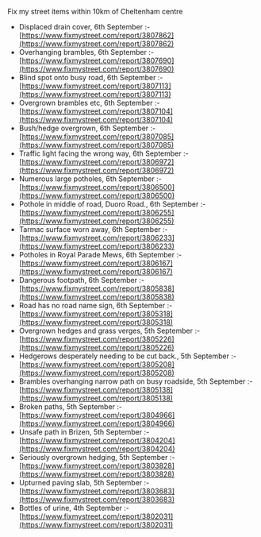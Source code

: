 Fix my street items within 10km of Cheltenham centre

<!-- fix_marker starts -->

- Displaced drain cover, 6th September :- [https://www.fixmystreet.com/report/3807862](https://www.fixmystreet.com/report/3807862)
- Overhanging brambles, 6th September :- [https://www.fixmystreet.com/report/3807690](https://www.fixmystreet.com/report/3807690)
- Blind spot onto busy road, 6th September :- [https://www.fixmystreet.com/report/3807113](https://www.fixmystreet.com/report/3807113)
- Overgrown brambles etc, 6th September :- [https://www.fixmystreet.com/report/3807104](https://www.fixmystreet.com/report/3807104)
- Bush/hedge overgrown, 6th September :- [https://www.fixmystreet.com/report/3807085](https://www.fixmystreet.com/report/3807085)
- Traffic light facing the wrong way, 6th September :- [https://www.fixmystreet.com/report/3806972](https://www.fixmystreet.com/report/3806972)
- Numerous large potholes, 6th September :- [https://www.fixmystreet.com/report/3806500](https://www.fixmystreet.com/report/3806500)
- Pothole in middle of road, Duoro Road., 6th September :- [https://www.fixmystreet.com/report/3806255](https://www.fixmystreet.com/report/3806255)
- Tarmac surface worn away, 6th September :- [https://www.fixmystreet.com/report/3806233](https://www.fixmystreet.com/report/3806233)
- Potholes in Royal Parade Mews, 6th September :- [https://www.fixmystreet.com/report/3806167](https://www.fixmystreet.com/report/3806167)
- Dangerous footpath, 6th September :- [https://www.fixmystreet.com/report/3805838](https://www.fixmystreet.com/report/3805838)
- Road has no road name sign, 6th September :- [https://www.fixmystreet.com/report/3805318](https://www.fixmystreet.com/report/3805318)
- Overgrown hedges and grass verges, 5th September :- [https://www.fixmystreet.com/report/3805226](https://www.fixmystreet.com/report/3805226)
- Hedgerows desperately needing to be cut back., 5th September :- [https://www.fixmystreet.com/report/3805208](https://www.fixmystreet.com/report/3805208)
- Brambles overhanging narrow path on busy roadside, 5th September :- [https://www.fixmystreet.com/report/3805138](https://www.fixmystreet.com/report/3805138)
- Broken paths, 5th September :- [https://www.fixmystreet.com/report/3804966](https://www.fixmystreet.com/report/3804966)
- Unsafe path in Brizen, 5th September :- [https://www.fixmystreet.com/report/3804204](https://www.fixmystreet.com/report/3804204)
- Seriously overgrown hedging, 5th September :- [https://www.fixmystreet.com/report/3803828](https://www.fixmystreet.com/report/3803828)
- Upturned paving slab, 5th September :- [https://www.fixmystreet.com/report/3803683](https://www.fixmystreet.com/report/3803683)
- Bottles of urine, 4th September :- [https://www.fixmystreet.com/report/3802031](https://www.fixmystreet.com/report/3802031)

<!-- fix_marker ends -->